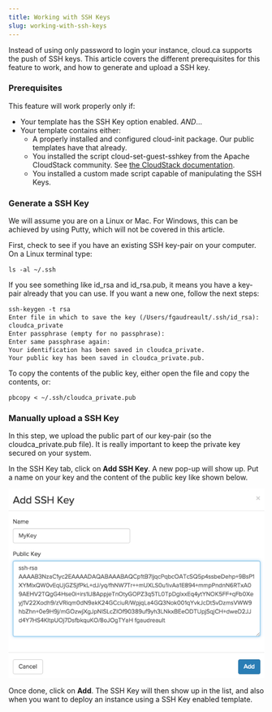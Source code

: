 ```yaml
---
title: Working with SSH Keys
slug: working-with-ssh-keys
---
```



Instead of using only password to login your instance, cloud.ca supports the push of SSH keys. This article covers the different prerequisites for this feature to work, and how to generate and upload a SSH key.

### Prerequisites
This feature will work properly only if:
- Your template has the SSH Key option enabled. *AND*...
- Your template contains either:
   - A properly installed and configured cloud-init package. Our public templates have that already.
   - You installed the script cloud-set-guest-sshkey from the Apache CloudStack community. See [the CloudStack documentation](http://cloudstack-administration.readthedocs.org/en/4.4/virtual_machines.html?highlight=authentication#using-ssh-keys-for-authentication).
   - You installed a custom made script capable of manipulating the SSH Keys.

### Generate a SSH Key
We will assume you are on a Linux or Mac. For Windows, this can be achieved by using Putty, which will not be covered in this article.

First, check to see if you have an existing SSH key-pair on your computer. On a Linux terminal type:

```
ls -al ~/.ssh
```

If you see something like id_rsa and id_rsa.pub, it means you have a key-pair already that you can use. If you want a new one, follow the next steps:

```
ssh-keygen -t rsa
Enter file in which to save the key (/Users/fgaudreault/.ssh/id_rsa): cloudca_private
Enter passphrase (empty for no passphrase):
Enter same passphrase again:
Your identification has been saved in cloudca_private.
Your public key has been saved in cloudca_private.pub.
```

To copy the contents of the public key, either open the file and copy the contents, or:

```
pbcopy < ~/.ssh/cloudca_private.pub
```

### Manually upload a SSH Key
In this step, we upload the public part of our key-pair (so the cloudca_private.pub file). It is really important to keep the private key secured on your system.

In the SSH Key tab, click on **Add SSH Key**. A new pop-up will show up. Put a name on your key and the content of the public key like shown below.

![Add SSH key](/assets/add-an-ssh-key-en.jpeg)

Once done, click on **Add**. The SSH Key will then show up in the list, and also when you want to deploy an instance using a SSH Key enabled template.

